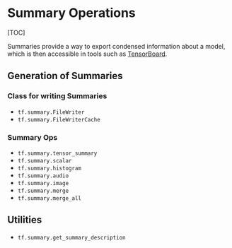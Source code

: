 # Summary Operations
[TOC]

Summaries provide a way to export condensed information about a model, which is
then accessible in tools such as [TensorBoard](../../guide/summaries_and_tensorboard.md).

## Generation of Summaries

### Class for writing Summaries
*   `tf.summary.FileWriter`
*   `tf.summary.FileWriterCache`

### Summary Ops
*   `tf.summary.tensor_summary`
*   `tf.summary.scalar`
*   `tf.summary.histogram`
*   `tf.summary.audio`
*   `tf.summary.image`
*   `tf.summary.merge`
*   `tf.summary.merge_all`

## Utilities
*   `tf.summary.get_summary_description`
